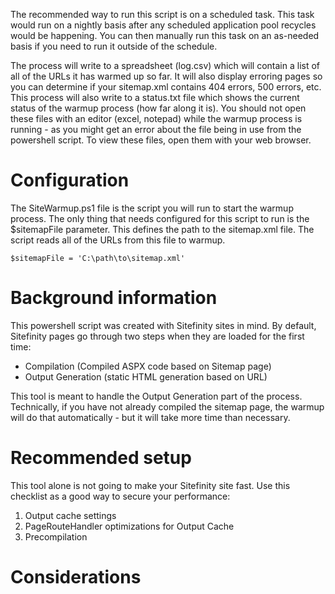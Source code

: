 The recommended way to run this script is on a scheduled task. This task would run on a nightly basis after any scheduled application pool recycles would be happening. You can then manually run this task on an as-needed basis if you need to run it outside of the schedule.

The process will write to a spreadsheet (log.csv) which will contain a list of all of the URLs it has warmed up so far. It will also display erroring pages so you can determine if your sitemap.xml contains 404 errors, 500 errors, etc. This process will also write to a status.txt file which shows the current status of the warmup process (how far along it is). You should not open these files with an editor (excel, notepad) while the warmup process is running - as you might get an error about the file being in use from the powershell script. To view these files, open them with your web browser.

# Configuration

The SiteWarmup.ps1 file is the script you will run to start the warmup process. The only thing that needs configured for this script to run is the $sitemapFile parameter. This defines the path to the sitemap.xml file. The script reads all of the URLs from this file to warmup.
```
$sitemapFile = 'C:\path\to\sitemap.xml'
```

# Background information

This powershell script was created with Sitefinity sites in mind. By default, Sitefinity pages go through two steps when they are loaded for the first time:

- Compilation (Compiled ASPX code based on Sitemap page)
- Output Generation (static HTML generation based on URL)

This tool is meant to handle the Output Generation part of the process. Technically, if you have not already compiled the sitemap page, the warmup will do that automatically - but it will take more time than necessary.

# Recommended setup

This tool alone is not going to make your Sitefinity site fast. Use this checklist as a good way to secure your performance:

1. Output cache settings
2. PageRouteHandler optimizations for Output Cache
3. Precompilation

# Considerations
